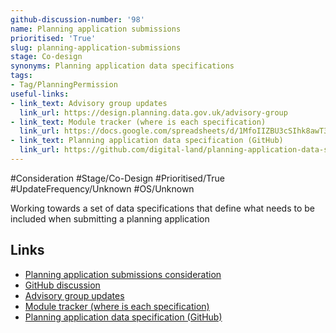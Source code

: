 ```yaml
---
github-discussion-number: '98'
name: Planning application submissions
prioritised: 'True'
slug: planning-application-submissions
stage: Co-design
synonyms: Planning application data specifications
tags:
- Tag/PlanningPermission
useful-links:
- link_text: Advisory group updates
  link_url: https://design.planning.data.gov.uk/advisory-group
- link_text: Module tracker (where is each specification)
  link_url: https://docs.google.com/spreadsheets/d/1MfoIIZBU3cSIhk8awT3f8fv7j_AETT7PLslTJaoa_0Y/edit?usp=sharing
- link_text: Planning application data specification (GitHub)
  link_url: https://github.com/digital-land/planning-application-data-specification
---
```


#Consideration #Stage/Co-Design #Prioritised/True #UpdateFrequency/Unknown #OS/Unknown

Working towards a set of data specifications that define what needs to be included when submitting a planning application

## Links

* [Planning application submissions consideration](https://design.planning.data.gov.uk/planning-consideration/planning-application-submissions)
* [GitHub discussion](https://github.com/digital-land/data-standards-backlog/discussions/98)
* [Advisory group updates](https://design.planning.data.gov.uk/advisory-group)
* [Module tracker (where is each specification)](https://docs.google.com/spreadsheets/d/1MfoIIZBU3cSIhk8awT3f8fv7j_AETT7PLslTJaoa_0Y/edit?usp=sharing)
* [Planning application data specification (GitHub)](https://github.com/digital-land/planning-application-data-specification)